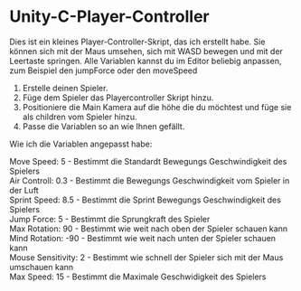 # Unity-C-Player-Controller
Dies ist ein kleines Player-Controller-Skript, das ich erstellt habe. Sie können sich mit der Maus umsehen, sich mit WASD bewegen und mit der Leertaste springen. Alle Variablen kannst du im Editor beliebig anpassen, zum Beispiel den jumpForce oder den moveSpeed

1. Erstelle deinen Spieler.
2. Füge dem Spieler das Playercontroller Skript hinzu.
3. Positioniere die Main Kamera auf die höhe die du möchtest und füge sie als children vom Spieler hinzu.
4. Passe die Variablen so an wie Ihnen gefällt.

Wie ich die Variablen angepasst habe:

Move Speed: 5            - Bestimmt die Standardt Bewegungs Geschwindigkeit des Spielers
<br>
Air Controll: 0.3        - Bestimmt die Bewegungs Geschwindigkeit vom Spieler in der Luft 
<br>
Sprint Speed: 8.5        - Bestimmt die Sprint Bewegungs Geschwindigkeit des Spielers
<br>
Jump Force: 5            - Bestimmt die Sprungkraft des Spieler
<br>
Max Rotation: 90         - Bestimmt wie weit nach oben der Spieler schauen kann
<br>
Mind Rotation: -90       - Bestimmt wie weit nach unten der Spieler schauen kann
<br>
Mouse Sensitivity: 2     - Bestimmt wie schnell der Spieler sich mit der Maus umschauen kann
<br>
Max Speed: 15            - Bestimmt die Maximale Geschwidigkeit des Spielers
<br>
